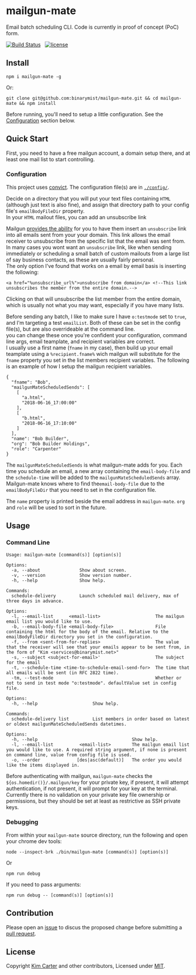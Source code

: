 # mailgun-mate

Email batch scheduling CLI. Code is currently in proof of concept (PoC) form.

[![Build Status](https://api.travis-ci.org/binarymist/mailgun-mate.png)](https://travis-ci.org/binarymist/mailgun-mate) &nbsp; [![license](https://img.shields.io/badge/license-MIT-green.svg)](https://github.com/binarymist/maailgun-mate)

## Install

```
npm i mailgun-mate -g
```
Or:

```
git clone git@github.com:binarymist/mailgun-mate.git && cd mailgun-mate && npm install
```
Before running, you'll need to setup a little configuration. See the [Configuration](#configuration) section below.


## Quick Start

First, you need to have a free mailgun account, a domain setup there, and at least one mail list to start controlling.

### Configuration

This project uses [convict](https://github.com/mozilla/node-convict). The configuration file(s) are in [`./config/`](https://github.com/binarymist/mailgun-mate/tree/master/config).

Decide on a directory that you will put your text files containing `HTML` (although just text is also fine), and assign that directory path to your config file's `emailBodyFileDir` property.  
In your `HTML` mailout files, you can add an unsubscribe link 

Mailgun [provides the ability](https://app.mailgun.com/app/domains/mailgun.yourdomain.com) for you to have them insert an `unsubscribe` link into all emails sent from your your domain. This link allows the email receiver to unsubscribe from the specific list that the email was sent from.  
In many cases you wont want an `unsubscribe` link, like when sending immediately or scheduling a small batch of custom mailouts from a large list of say business contacts, as these are usually fairly personal.  
The only option I've found that works on a email by email basis is inserting the following:

```
<a href="%unsubscribe_url%">unsubscribe from domain</a> <!--This link unsubscribes the member from the entire domain.-->
```

Clicking on that will unsubscribe the list member from the entire domain, which is usually not what you may want, especially if you have many lists.

Before sending any batch, I like to make sure I have `o:testmode` set to `true`, and I'm targeting a test `emailList`. Both of these can be set in the config file(s), but are also overrideable at the command line.  
you can change these once you're confident your configuration, command line args, email teamplate, and recipient variables are correct.  
I usually use a first name (`fname` in my case), then build up your email teamplate using a `%recipient.fname%` wich mailgun will substitute for the `fname` property you set in the list members recipient variables. The following is an example of how I setup the mailgun recipient variables.

```
{
  "fname": "Bob",
  "mailgunMateScheduledSends": [
    [
      "a.html",
      "2018-06-16_17:00:00"
    ],
    [
      "b.html",
      "2018-06-16_17:10:00"
    ]
  ],
  "name": "Bob Builder",
  "org": "Bob Builder Holdings",
  "role": "Carpenter"
}
```

The `mailgunMateScheduledSends` is what mailgun-mate adds for you. Each time you schedule an email, a new array containing the `email-body-file` and the `schedule-time` will be added to the `mailgunMateScheduledSends` array. Mailgun-mate knows where to find the`email-body-file` due to the `emailBodyFileDir` that you need to set in the configuration file.

The `name` property is printed beside the email address in `mailgun-mate`. `org` and `role` will be used to sort in the future.


## Usage

### Command Line

```
Usage: mailgun-mate [command(s)] [option(s)]

Options:
  -a, --about               Show about screen.
  -v, --version             Show version number.
  -h, --help                Show help.

Commands:
  schedule-delivery         Launch scheduled mail delivery, max of three days in advance.

Options:
  -l, --email-list      <email-list>                     The mailgun email list you would like to use.
  -b, --email-body-file <email-body-file>                File containing the html for the body of the email. Relative to the emailBodyFileDir directory you set in the configuration.
  -f, --from <sent-from-for-replies>                     The value that the receiver will see that your emails appear to be sent from, in the form of "Kim <services@binarymist.net>"
  -s, --subject <subject-for-email>'                     The subject for the email
  -t, --schedule-time <time-to-schedule-email-send-for>  The time that all emails will be sent (in RFC 2822 time).
  -tm, --test-mode                                       Whether or not to send in test mode "o:testmode". defaultValue set in config file.

Options:
  -h, --help                     Show help.

Commands:
  schedule-delivery list         List members in order based on latest or oldest mailgunMateScheduledSends datetimes.

Options:
  -h, --help                                    Show help.
  -l, --email-list          <email-list>        The mailgun email list you would like to use. A required string argument, if none is present on command line, value from config file is used.
  -o, --order              [des|asc(default)]   The order you would like the items displayed in.
```

Before authenticating with mailgun, `mailgun-mate` checks the `${os.homedir()}/.mailgun/key` for your private key, if present, it will attempt authentication, if not present, it will prompt for your key at the terminal. Currently there is no validation on your private key file ownership or permissions, but they should be set at least as restrictive as SSH private keys.

### Debugging

From within your `mailgun-mate` source directory, run the following and open your chrome dev tools:

```
node --inspect-brk ./bin/mailgun-mate [command(s)] [option(s)]
```

Or

```
npm run debug
```

If you need to pass arguments:

```
npm run debug -- [command(s)] [option(s)]
```

## Contribution

Please open an [issue](https://github.com/binarymist/mailgun-mate/issues) to discus the proposed change before submitting a [pull request](https://github.com/binarymist/mailgun-mate/pulls).

## License

Copyright [Kim Carter](https://github.com/binarymist) and other contributors, Licensed under [MIT](./LICENSE).

[mailgun-js]: https://github.com/bojand/mailgun-js

